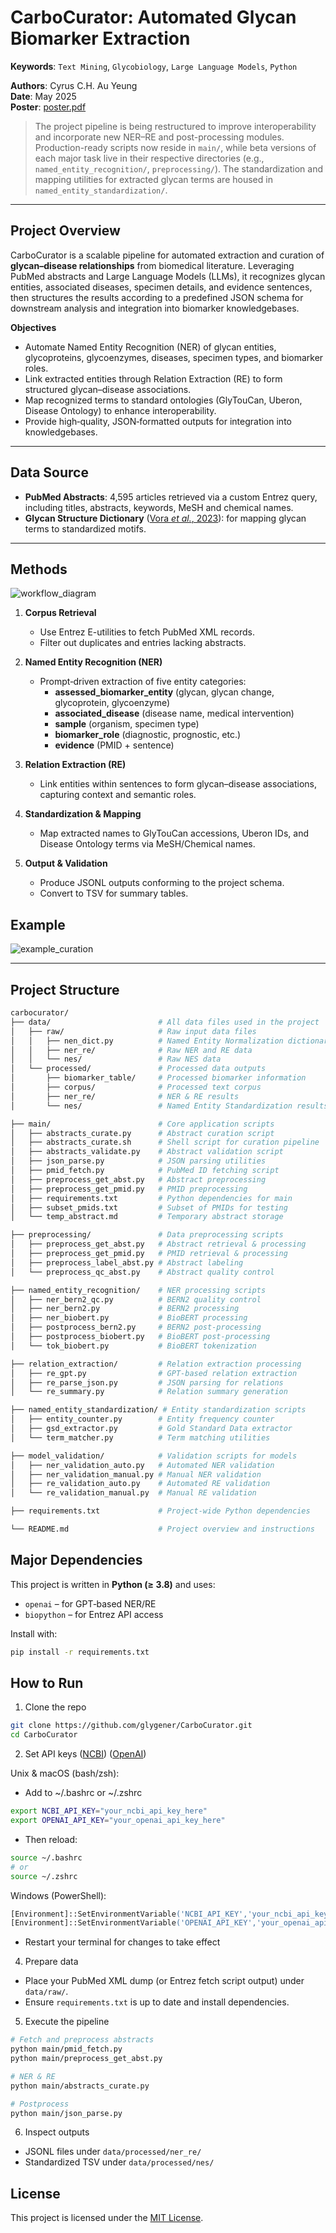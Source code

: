 # CarboCurator: Automated Glycan Biomarker Extraction

**Keywords**: `Text Mining`, `Glycobiology`, `Large Language Models`, `Python`

**Authors**: Cyrus C.H. Au Yeung  
**Date**: May 2025  
**Poster**: [poster.pdf](https://github.com/glygener/CarboCurator/blob/main/figures/poster.pdf#:~:text=poster.pdf)

> The project pipeline is being restructured to improve interoperability and incorporate new NER–RE and post-processing modules. Production-ready scripts now reside in `main/`, while beta versions of each major task live in their respective directories (e.g., `named_entity_recognition/`, `preprocessing/`). The standardization and mapping utilities for extracted glycan terms are housed in `named_entity_standardization/`.

---

## Project Overview

CarboCurator is a scalable pipeline for automated extraction and curation of **glycan–disease relationships** from biomedical literature. Leveraging PubMed abstracts and Large Language Models (LLMs), it recognizes glycan entities, associated diseases, specimen details, and evidence sentences, then structures the results according to a predefined JSON schema for downstream analysis and integration into biomarker knowledgebases.

**Objectives**

- Automate Named Entity Recognition (NER) of glycan entities, glycoproteins, glycoenzymes, diseases, specimen types, and biomarker roles.
- Link extracted entities through Relation Extraction (RE) to form structured glycan–disease associations.
- Map recognized terms to standard ontologies (GlyTouCan, Uberon, Disease Ontology) to enhance interoperability.
- Provide high‐quality, JSON‐formatted outputs for integration into knowledgebases.

---

## Data Source

- **PubMed Abstracts**: 4,595 articles retrieved via a custom Entrez query, including titles, abstracts, keywords, MeSH and chemical names.
- **Glycan Structure Dictionary** ([Vora *et al.*, 2023](https://pmc.ncbi.nlm.nih.gov/articles/PMC10243773/)): for mapping glycan terms to standardized motifs.

---

## Methods

![workflow_diagram](https://github.com/glygener/CarboCurator/blob/main/figures/workflow_diagram.png#:~:text=workflow_diagram.png)

1. **Corpus Retrieval**  
   - Use Entrez E-utilities to fetch PubMed XML records.  
   - Filter out duplicates and entries lacking abstracts.

2. **Named Entity Recognition (NER)**  
   - Prompt‐driven extraction of five entity categories:  
     - **assessed_biomarker_entity** (glycan, glycan change, glycoprotein, glycoenzyme)  
     - **associated_disease** (disease name, medical intervention)  
     - **sample** (organism, specimen type)  
     - **biomarker_role** (diagnostic, prognostic, etc.)  
     - **evidence** (PMID + sentence)

3. **Relation Extraction (RE)**  
   - Link entities within sentences to form glycan–disease associations, capturing context and semantic roles.

4. **Standardization & Mapping**  
   - Map extracted names to GlyTouCan accessions, Uberon IDs, and Disease Ontology terms via MeSH/Chemical names.

5. **Output & Validation**  
   - Produce JSONL outputs conforming to the project schema.  
   - Convert to TSV for summary tables.

## Example

![example_curation](https://github.com/glygener/CarboCurator/blob/main/figures/curation_example.png#:~:text=curation_example.png)

---

## Project Structure

```bash
carbocurator/  
├── data/                        # All data files used in the project  
│   ├── raw/                     # Raw input data files  
│   │   ├── nen_dict.py          # Named Entity Normalization dictionary  
│   │   ├── ner_re/              # Raw NER and RE data  
│   │   └── nes/                 # Raw NES data  
│   └── processed/               # Processed data outputs  
│       ├── biomarker_table/     # Processed biomarker information  
│       ├── corpus/              # Processed text corpus  
│       ├── ner_re/              # NER & RE results  
│       └── nes/                 # Named Entity Standardization results  

├── main/                        # Core application scripts  
│   ├── abstracts_curate.py      # Abstract curation script  
│   ├── abstracts_curate.sh      # Shell script for curation pipeline  
│   ├── abstracts_validate.py    # Abstract validation script  
│   ├── json_parse.py            # JSON parsing utilities  
│   ├── pmid_fetch.py            # PubMed ID fetching script  
│   ├── preprocess_get_abst.py   # Abstract preprocessing  
│   ├── preprocess_get_pmid.py   # PMID preprocessing  
│   ├── requirements.txt         # Python dependencies for main  
│   ├── subset_pmids.txt         # Subset of PMIDs for testing  
│   └── temp_abstract.md         # Temporary abstract storage  

├── preprocessing/               # Data preprocessing scripts  
│   ├── preprocess_get_abst.py   # Abstract retrieval & processing  
│   ├── preprocess_get_pmid.py   # PMID retrieval & processing  
│   ├── preprocess_label_abst.py # Abstract labeling  
│   └── preprocess_qc_abst.py    # Abstract quality control  

├── named_entity_recognition/    # NER processing scripts  
│   ├── ner_bern2_qc.py          # BERN2 quality control  
│   ├── ner_bern2.py             # BERN2 processing  
│   ├── ner_biobert.py           # BioBERT processing  
│   ├── postprocess_bern2.py     # BERN2 post-processing  
│   ├── postprocess_biobert.py   # BioBERT post-processing  
│   └── tok_biobert.py           # BioBERT tokenization  

├── relation_extraction/         # Relation extraction processing  
│   ├── re_gpt.py                # GPT-based relation extraction  
│   ├── re_parse_json.py         # JSON parsing for relations  
│   └── re_summary.py            # Relation summary generation  

├── named_entity_standardization/ # Entity standardization scripts  
│   ├── entity_counter.py        # Entity frequency counter  
│   ├── gsd_extractor.py         # Gold Standard Data extractor  
│   └── term_matcher.py          # Term matching utilities  

├── model_validation/            # Validation scripts for models  
│   ├── ner_validation_auto.py   # Automated NER validation  
│   ├── ner_validation_manual.py # Manual NER validation  
│   ├── re_validation_auto.py    # Automated RE validation  
│   └── re_validation_manual.py  # Manual RE validation  

├── requirements.txt             # Project-wide Python dependencies  

└── README.md                    # Project overview and instructions  
```

## Major Dependencies

This project is written in **Python (≥ 3.8)** and uses:

- `openai` – for GPT‐based NER/RE  
- `biopython` – for Entrez API access  

Install with:

```bash
pip install -r requirements.txt
```
## How to Run

1. Clone the repo
```bash
git clone https://github.com/glygener/CarboCurator.git
cd CarboCurator
```
2. Set API keys ([NCBI](https://support.nlm.nih.gov/kbArticle/?pn=KA-05317)) ([OpenAI](https://www.google.com/url?sa=t&source=web&rct=j&opi=89978449&url=https://platform.openai.com/api-keys&ved=2ahUKEwicptvz97SNAxWsF1kFHecXN7cQFnoECBYQAQ&usg=AOvVaw1YhcGDWJXhiKSfmL59Pnfn))

Unix & macOS (bash/zsh):  
- Add to ~/.bashrc or ~/.zshrc
```bash
export NCBI_API_KEY="your_ncbi_api_key_here"
export OPENAI_API_KEY="your_openai_api_key_here"
```

- Then reload:
```bash
source ~/.bashrc
# or
source ~/.zshrc
```

Windows (PowerShell):  
```ps
[Environment]::SetEnvironmentVariable('NCBI_API_KEY','your_ncbi_api_key_here','User')
[Environment]::SetEnvironmentVariable('OPENAI_API_KEY','your_openai_api_key_here','User')
```
- Restart your terminal for changes to take effect

4. Prepare data
- Place your PubMed XML dump (or Entrez fetch script output) under `data/raw/`.
- Ensure `requirements.txt` is up to date and install dependencies.

5. Execute the pipeline
```bash
# Fetch and preprocess abstracts
python main/pmid_fetch.py
python main/preprocess_get_abst.py

# NER & RE
python main/abstracts_curate.py

# Postprocess
python main/json_parse.py
```

6. Inspect outputs
- JSONL files under `data/processed/ner_re/`
- Standardized TSV under `data/processed/nes/`

## License

This project is licensed under the [MIT License]().
